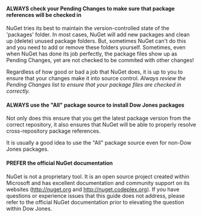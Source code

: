 ﻿#### ALWAYS check your Pending Changes to make sure that package references will be checked in
NuGet tries its best to maintain the version-controlled state of the 'packages' folder. 
In most cases, NuGet will add new packages and clean up (delete) unused package folders. 
But, sometimes NuGet can't do this and you need to add or remove these folders yourself. 
Sometimes, even when NuGet has done its job perfectly, the package files show up as Pending Changes, yet are not checked to be commited with other changes!

Regardless of how good or bad a job that NuGet does, it is up to you to ensure that your changes make it into source control. 
*Always review the Pending Changes list to ensure that your package files are checked in correctly.*

#### ALWAYS use the "All" package source to install Dow Jones packages
Not only does this ensure that you get the latest package version from the correct repository, it also ensures that NuGet will be able to properly resolve cross-repository package references.

It is usually a good idea to use the "All" package source even for non-Dow Jones packages.

#### PREFER the official NuGet documentation
NuGet is not a proprietary tool. 
It is an open source project created within Microsoft and has excellent documentation and community support on its websites (http://nuget.org and http://nuget.codeplex.org). 
If you have questions or experience issues that this guide does not address, please refer to the official NuGet documentation prior to elevating the question within Dow Jones.